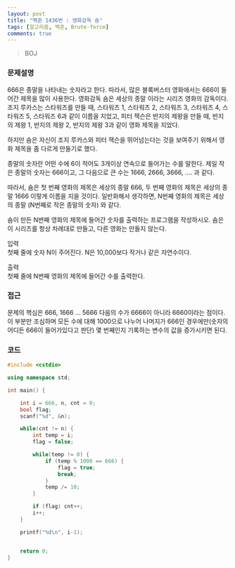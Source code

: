 ```yaml
---
layout: post
title: "백준 1436번 : 영화감독 숌"
tags: [알고리즘, 백준, Brute-force]
comments: true
---
```


> BOJ  

### 문제설명  
666은 종말을 나타내는 숫자라고 한다. 따라서, 많은 블록버스터 영화에서는 666이 들어간 제목을 많이 사용한다. 영화감독 숌은 세상의 종말 이라는 시리즈 영화의 감독이다. 조지 루카스는 스타워즈를 만들 때, 스타워즈 1, 스타워즈 2, 스타워즈 3, 스타워즈 4, 스타워즈 5, 스타워즈 6과 같이 이름을 지었고, 피터 잭슨은 반지의 제왕을 만들 때, 반지의 제왕 1, 반지의 제왕 2, 반지의 제왕 3과 같이 영화 제목을 지었다.  

하지만 숌은 자신이 조지 루카스와 피터 잭슨을 뛰어넘는다는 것을 보여주기 위해서 영화 제목을 좀 다르게 만들기로 했다.  

종말의 숫자란 어떤 수에 6이 적어도 3개이상 연속으로 들어가는 수를 말한다. 제일 작은 종말의 숫자는 666이고, 그 다음으로 큰 수는 1666, 2666, 3666, .... 과 같다.  

따라서, 숌은 첫 번째 영화의 제목은 세상의 종말 666, 두 번째 영화의 제목은 세상의 종말 1666 이렇게 이름을 지을 것이다. 일반화해서 생각하면, N번째 영화의 제목은 세상의 종말 (N번째로 작은 종말의 숫자) 와 같다.  

숌이 만든 N번째 영화의 제목에 들어간 숫자를 출력하는 프로그램을 작성하시오. 숌은 이 시리즈를 항상 차례대로 만들고, 다른 영화는 만들지 않는다.  

입력  
첫째 줄에 숫자 N이 주어진다. N은 10,000보다 작거나 같은 자연수이다.  

출력  
첫째 줄에 N번째 영화의 제목에 들어간 수를 출력한다.  

### 접근  
문제의 핵심은 666, 1666 ... 5666 다음의 수가 6666이 아니라 6660이라는 점이다. 이 부분만 조심하며 모든 수에 대해 1000으로 나누어 나머지가 666인 경우에만(숫자의 어디든 666이 들어가있다고 판단) 몇 번째인지 기록하는 변수의 값을 증가시키면 된다.  

### 코드  
~~~c++
#include <cstdio>

using namespace std;

int main() {

    int i = 666, n, cnt = 0;
    bool flag;
    scanf("%d", &n);

    while(cnt != n) {
        int temp = i;
        flag = false;

        while(temp != 0) {
            if (temp % 1000 == 666) {
                flag = true;
                break;
            }
            temp /= 10;
        }

        if (flag) cnt++;
        i++;
    }

    printf("%d\n", i-1);


    return 0;
}
~~~